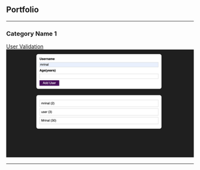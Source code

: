 ## Portfolio

---

### Category Name 1 

[User Validation](https://my-basic-react-learning-app.herokuapp.com)
<img src="images/usevalidation.png?raw=true"/>

---
<!-- [Project 2 Title](/pdf/sample_presentation.pdf)
<img src="images/dummy_thumbnail.jpg?raw=true"/>

---
[Project 3 Title](http://example.com/)
<img src="images/dummy_thumbnail.jpg?raw=true"/>  

---


---




--- -- 
[] --!>
<!-- Remove above link if you don't want to attibute -->
